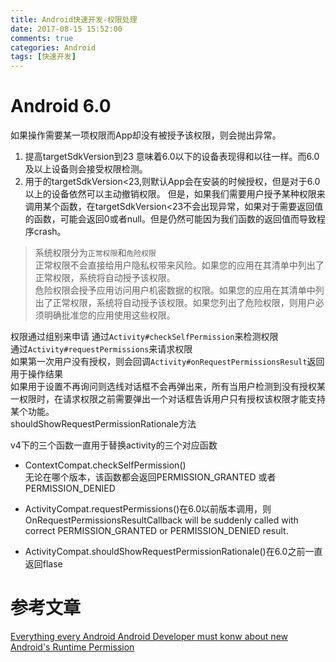 ```yaml
---
title: Android快速开发-权限处理
date: 2017-08-15 15:52:00
comments: true
categories: Android
tags: [快速开发]
---
```


# Android 6.0
如果操作需要某一项权限而App却没有被授予该权限，则会抛出异常。

1. 提高targetSdkVersion到23
意味着6.0以下的设备表现得和以往一样。而6.0及以上设备则会接受权限检测。
2. 用于的targetSdkVersion<23,则默认App会在安装的时候授权，但是对于6.0以上的设备依然可以主动撤销权限。
但是，如果我们需要用户授予某种权限来调用某个函数，在targetSdkVersion<23不会出现异常，如果对于需要返回值的函数，可能会返回0或者null。但是仍然可能因为我们函数的返回值而导致程序crash。


>系统权限分为`正常权限`和`危险权限`  
>正常权限不会直接给用户隐私权带来风险。如果您的应用在其清单中列出了正常权限，系统将自动授予该权限。  
>危险权限会授予应用访问用户机密数据的权限。如果您的应用在其清单中列出了正常权限，系统将自动授予该权限。如果您列出了危险权限，则用户必须明确批准您的应用使用这些权限。

权限通过组别来申请
通过`Activity#checkSelfPermission`来检测权限  
通过`Activity#requestPermissions`来请求权限  
如果第一次用户没有授权，则会回调`Activity#onRequestPermissionsResult`返回用于操作结果  
如果用于设置不再询问则选线对话框不会再弹出来，所有当用户检测到没有授权某一权限时，在请求权限之前需要弹出一个对话框告诉用户只有授权该权限才能支持某个功能。  
shouldShowRequestPermissionRationale方法


v4下的三个函数一直用于替换activity的三个对应函数

- ContextCompat.checkSelfPermission()  
无论在哪个版本，该函数都会返回PERMISSION_GRANTED 或者 PERMISSION_DENIED

- ActivityCompat.requestPermissions()在6.0以前版本调用，则OnRequestPermissionsResultCallback will be suddenly called with correct PERMISSION_GRANTED or PERMISSION_DENIED result.

- ActivityCompat.shouldShowRequestPermissionRationale()在6.0之前一直返回flase






# 参考文章
[Everything every Android Android Developer must konw about new Android's Runtime Permission](https://inthecheesefactory.com/blog/things-you-need-to-know-about-android-m-permission-developer-edition/en)
